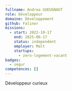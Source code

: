 ```yaml
---
fullname: Andrea GUEUGNAUT
role: Développeur
domaine: Développement
github: Falinor
missions:
  - start: 2022-10-17
    end: 2025-06-17
    status: independent
    employer: Malt
    startups:
      - zero-logement-vacant
badges:
  - segur
competences: []
---
```

Développeur curieux
